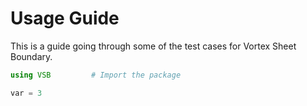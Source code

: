# Usage Guide

This is a guide going through some of the test cases for Vortex Sheet Boundary.

```julia
using VSB         # Import the package

var = 3
```

